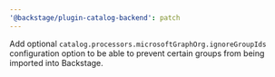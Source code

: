 ```yaml
---
'@backstage/plugin-catalog-backend': patch
---
```


Add optional `catalog.processors.microsoftGraphOrg.ignoreGroupIds` configuration
option to be able to prevent certain groups from being imported into Backstage.

